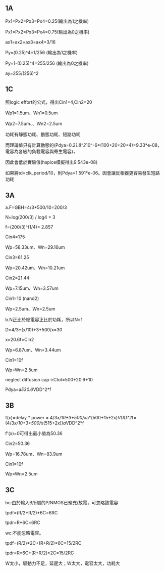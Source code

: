 ## 1A
 
 Px1=Px2=Px3=Px4=0.25(輸出為1之機率)
 
 Px1=Px2=Px3=Px4=0.75(輸出為0之機率)
 
 ax1=ax2=ax3=ax4=3/16
 
 Py=(0.25)^4=1/256 (輸出為1之機率)
 
 Py=1-(0.25)^4=255/256 (輸出為0之機率)
 
 ay=255/(256)^2

## 1C
 
 照logic effort的公式，得出Cin1=4,Cin2=20
 
 Wp1=1.5um、Wn1=0.5um
 
 Wp2=7.5um、、Wn2=2.5um
 
 功耗有靜態功耗、動態功耗、短路功耗
 
 而理論值只有計算動態的(Pdya=0.2*1.8^2*10^-6*(100+20+20+4)=9.33*e-08，電容為各級的負載電容與寄生電容)，
 
 因此會低於實驗值(hspice模擬得出9.543e-08)
 
 如果將td=clk_period/10，則Pdya=1.591*e-06。因會讓反相器更容易發生短路功耗

## 3A
 a.F=GBH=4/3*500/10=200/3
 
 N=log(200/3) / log4 = 3
 
 f=(200/3)^(1/4)= 2.857
 
 Cin4=175
 
 Wp=58.33um、Wn=29.16um
 
 Cin3=61.25
 
 Wp=20.42um、Wn=10.21um
 
 Cin2=21.44
 
 Wp=7.15um、Wn=3.57um
 
 Cin1=10 (nand2)
 
 Wp=2.5um、Wn=2.5um

 b.N正比於總電容正比於功耗，所以N=1
 
 D=4/3*(x/10)+3+500/x=30
 
 x=20.6f=Cin2
 
 Wp=6.87um、Wn=3.44um
 
 Cin1=10f
 
 Wp=Wn=2.5um

 neglect diffusion cap->Ctot=500+20.6+10
 
 Pdya=a*530.6*VDD^2*f

## 3B

f(x)=delay * power = 4/3*x/10+3+500/x*a*(500+15+2x)*VDD^2*f=(4/3*x/10+3+500/x*(515+2x))*a*VDD^2*f

 f'(x)=0可得出最小值為50.36
 
 Cin2=50.36
 
 Wp=16.78um、Wn=83.9um
 
 Cin1=10f
 
 Wp=Wn=2.5um

## 3C

 bc:由於輸入B所屬的P/NMOS已預充/放電，可忽略該電容
 
 tpdf=(R/2+R/2)*6C=6RC
 
 tpdr=R*6C=6RC

 wc:不能忽略電容。
 
 tpdf=(R/2)*2C+(R+R/2)*6C=15/2RC
 
 tpdr=R*6C+(R+R/2)*2C=15/2RC

 W太小，驅動力不足，延遲大；W太大，電容太大，功耗大


